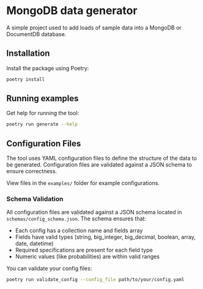 # MongoDB data generator

A simple project used to add loads of sample data into a MongoDB or DocumentDB database.

## Installation

Install the package using Poetry:
```bash
poetry install
```

## Running examples

Get help for running the tool:
```bash
poetry run generate --help
```

## Configuration Files

The tool uses YAML configuration files to define the structure of the data to be generated. Configuration files are validated against a JSON schema to ensure correctness.

View files in the `examples/` folder for example configurations.

### Schema Validation

All configuration files are validated against a JSON schema located in `schemas/config_schema.json`. The schema ensures that:

- Each config has a collection name and fields array
- Fields have valid types (string, big_integer, big_decimal, boolean, array, date, datetime)
- Required specifications are present for each field type
- Numeric values (like probabilities) are within valid ranges

You can validate your config files:

```bash
poetry run validate_config --config_file path/to/your/config.yaml
```
